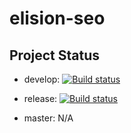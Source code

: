# elision-seo

## Project Status ##

- develop: [![Build status](https://ci.appveyor.com/api/projects/status/ceuecau034h7o9h5/branch/develop?svg=true)](https://ci.appveyor.com/project/SitecoreElision/elision-seo/branch/develop)

- release: [![Build status](https://ci.appveyor.com/api/projects/status/bkej4t48ncjs46ak/branch/release?svg=true)](https://ci.appveyor.com/project/SitecoreElision/elision-seo-vfmn8/branch/release)

- master: N/A